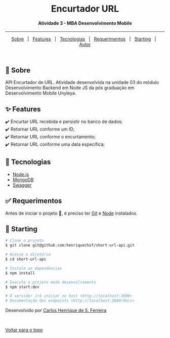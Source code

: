 <h1 align="center">Encurtador URL</h1>
<h4 align="center">Atividade 3 - MBA Desenvolvimento Mobile</h4>

<hr>

<p align="center">
  <a href="#dart-about">Sobre</a> &#xa0; | &#xa0; 
  <a href="#sparkles-features">Features</a> &#xa0; | &#xa0;
  <a href="#rocket-technologies">Tecnologias</a> &#xa0; | &#xa0;
  <a href="#white_check_mark-requirements">Requerimentos</a> &#xa0; | &#xa0;
  <a href="#checkered_flag-starting">Starting</a> &#xa0; | &#xa0;
  <a href="https://github.com/henriquechsf" target="_blank">Autor</a>
</p>

<br>

## :dart: Sobre

API Encurtador de URL. Atividade desenvolvida na unidade 03 do módulo Desenvolvimento Backend em Node JS da pós graduação em Desenvolvimento Mobile Unyleya.

## :sparkles: Features

:heavy_check_mark: Encurtar URL recebida e persistir no banco de dados;\
:heavy_check_mark: Retornar URL conforme um ID;\
:heavy_check_mark: Retornar URL conforme o encurtamento;\
:heavy_check_mark: Retornar URL conforme uma data específica;

## :rocket: Tecnologias

- [Node.js](https://nodejs.org/en/)
- [MongoDB](https://docs.mongodb.com/)
- [Swagger](https://swagger.io/docs/)

## :white_check_mark: Requerimentos

Antes de iniciar o projeto :checkered_flag:, é preciso ter [Git](https://git-scm.com) e [Node](https://nodejs.org/en/) instalados.

## :checkered_flag: Starting

```bash
# Clone o projeto
$ git clone git@github.com:henriquechsf/short-url-api.git

# Acesse o diretório
$ cd short-url-api

# Instale as dependências
$ npm install

# Execute o projeto modo desenvolvimento
$ npm start:dev

# O servidor irá iniciar no host <http://localhost:3000>
# Documentação dos endpoints <http://localhost:3000/docs>
```

Desenvolvido por <a href="https://github.com/henriquechsf" target="_blank">Carlos Henrique de S. Ferreira</a>

&#xa0;

<a href="#top">Voltar para o topo</a>
